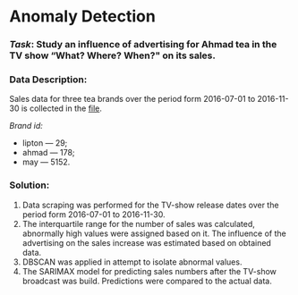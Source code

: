 # Anomaly Detection

### *Task*: Study an influence of advertising for Ahmad tea in the TV show “What? Where? When?" on its sales.

### Data Description:
Sales data for three tea brands over the period form 2016-07-01 to 2016-11-30 is collected in the [file](https://github.com/Iryna-Alshakova/Portfolio/blob/main/Anomaly%20Detection/tea_demand.csv).  


*Brand id:*
* lipton — 29;
* ahmad — 178; 
* may — 5152.

### Solution:
1. Data scraping was performed for the TV-show release dates over the period form 2016-07-01 to 2016-11-30.   
2. The interquartile range for the number of sales was calculated, abnormally high values were assigned based on it. The influence of the advertising on the sales increase was estimated based on obtained data.
3. DBSCAN was applied in attempt to isolate abnormal values.
4. The SARIMAX model for predicting sales numbers after the TV-show broadcast was build. Predictions were compared to the actual data.
